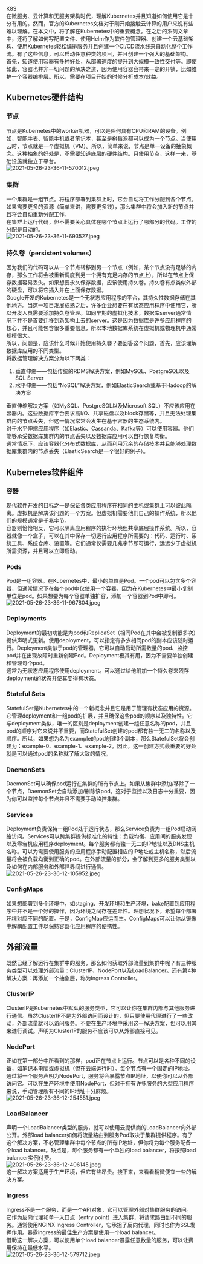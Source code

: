 K8S<br />在微服务、云计算和无服务架构时代，理解Kubernetes并且知道如何使用它是十分有用的。然而，官方的Kubernetes文档对于刚开始接触云计算的用户来说有些难以理解。在本文中，将了解在Kubernetes中的重要概念。在之后的系列文章中，还将了解如何写配置文件、使用Helm作为软件包管理器、创建一个云基础架构、使用Kubernetes轻松编排服务并且创建一个CI/CD流水线来自动化整个工作流。有了这些信息，可以启动任意种类的项目，并且创建一个强大的基础架构。<br />首先，知道使用容器有多种好处，从部署速度的提升到大规模一致性交付等。即使如此，容器也并非一切问题的解决之道，因为使用容器会带来一定的开销，比如维护一个容器编排层。所以，需要在项目开始的时候分析成本/效益。
<a name="dWFru"></a>
## Kubernetes硬件结构
<a name="N7Kos"></a>
### 节点
节点是Kubernetes中的worker机器，可以是任何具有CPU和RAM的设备。例如，智能手表、智能手机或者笔记本，甚至是树莓派都可以成为一个节点。当使用云时，节点就是一个虚拟机（VM）。所以，简单来说，节点是单一设备的抽象概念。这种抽象的好处是，不需要知道底层的硬件结构。只使用节点，这样一来，基础设施就独立于平台。<br />![2021-05-26-23-36-11-570012.jpeg](https://cdn.nlark.com/yuque/0/2021/jpeg/396745/1622043612548-38aa486f-aaf1-4905-b335-de190c493b50.jpeg#align=left&display=inline&height=599&id=u12b57662&originHeight=599&originWidth=554&size=29852&status=done&style=shadow&width=554)
<a name="FwwUI"></a>
### 集群
一个集群是一组节点。将程序部署到集群上时，它会自动将工作分配到各个节点。如果需要更多的资源（简单来讲，需要更多钱），那么集群中将会加入新的节点并且将会自动重新分配工作。<br />在集群上运行代码，但不需要关心具体在哪个节点上运行了哪部分的代码。工作的分配是自动的。<br />![2021-05-26-23-36-11-693527.jpeg](https://cdn.nlark.com/yuque/0/2021/jpeg/396745/1622043623041-ce615284-d4a2-4b49-a268-e2cebff0a0db.jpeg#align=left&display=inline&height=641&id=u376e4b27&originHeight=641&originWidth=691&size=41117&status=done&style=shadow&width=691)
<a name="K2BLa"></a>
### 持久卷（persistent volumes）
因为我们的代码可以从一个节点转移到另一个节点（例如，某个节点没有足够的内存，那么工作将会被重新调度到另一个拥有充足内存的节点上），所以在节点上保存数据容易丢失。如果想要永久保存数据，应该使用持久卷。持久卷有点类似外部的硬盘，可以将它插入并在上面保存数据。<br />Google开发的Kubernetes是一个无状态应用程序的平台，其持久性数据存储在其他地方。当这一项目发展成熟之后，许多企业想要在有状态应用程序中使用它，所以开发人员需要添加持久卷管理。如同早期的虚拟化技术，数据库server通常情况下并不是首要迁移到新架构上去的server。这是因为数据库是许多应用程序的核心，并且可能包含很多重要信息，所以本地数据库系统在虚拟机或物理机中通常规模很大。<br />所以，问题是，应该什么时候开始使用持久卷？要回答这个问题，首先，应该理解数据库应用的不同类型。<br />将数据管理解决方案分为以下两类：

1. 垂直伸缩——包括传统的RDMS解决方案，例如MySQL、PostgreSQL以及SQL Server
2. 水平伸缩——包括“NoSQL”解决方案，例如ElasticSearch或基于Hadoop的解决方案

垂直伸缩解决方案（如MySQL、PostgreSQL以及Microsoft SQL）不应该应用在容器内。这些数据库平台要求高I/O、共享磁盘以及block存储等，并且无法处理集群内的节点丢失，但这一情况常常会发生在基于容器的生态系统内。<br />对于水平伸缩应用程序（如Elastic、Cassanda、Kafka等）可以使用容器。他们能够承受数据库集群内的节点丢失以及数据库应用可以自行恢复均衡。<br />通常情况下，应该容器化分布式数据库，从而利用冗余的存储技术并且能够处理数据库集群内的节点丢失（ElasticSearch是一个很好的例子）。
<a name="j9eMC"></a>
## Kubernetes软件组件
<a name="K5EEJ"></a>
### 容器
现代软件开发的目标之一是保证各类应用程序在相同的主机或集群上可以彼此隔离。虚拟机是解决该问题的一个方案。但虚拟机需要他们自己的操作系统，所以他们的规模通常是千兆字节。<br />容器则恰恰相反，它可以隔离应用程序的执行环境但共享底层操作系统。所以，容器就像一个盒子，可以在其中保存一切运行应用程序所需要的：代码、运行时、系统工具、系统仓库、设置等。它们通常仅需要几兆字节即可运行，远远少于虚拟机所需资源，并且可以立即启动。
<a name="tpaQ6"></a>
### Pods
Pod是一组容器。在Kubernetes中，最小的单位是Pod。一个pod可以包含多个容器，但通常情况下在每个pod中仅使用一个容器，因为在Kubernetes中最小复制单位是pod。如果想要为每个容器单独扩容，添加一个容器到Pod中即可。<br />![2021-05-26-23-36-11-967804.jpeg](https://cdn.nlark.com/yuque/0/2021/jpeg/396745/1622043634384-1b7567a0-9b14-4955-805c-0bc11e880376.jpeg#align=left&display=inline&height=203&id=udf9d80a3&originHeight=203&originWidth=200&size=11027&status=done&style=shadow&width=200)
<a name="ywde7"></a>
### Deployments
Deployment的最初功能是为pod和ReplicaSet（相同Pod在其中会被复制很多次）提供声明式更新。使用deployment，可以指定有多少相同pod的副本应该随时运行。Deployment类似于pod的管理器，它可以自动启动所需数量的pod、监控pod并在出现故障时重新创建Pod。Deployment极其有用，因为不需要单独创建和管理每个pod。<br />通常为无状态应用程序使用deployment。可以通过给他附加一个持久卷来残存deployment的状态并使其变得有状态。
<a name="YkjNi"></a>
### Stateful Sets
StatefulSet是Kubernetes中的一个新概念并且它是用于管理有状态应用的资源。它管理deployment和一组pod的扩展，并且确保这些pod的顺序以及独特性。它与deployment类似，唯一的区别是deployment创建一组任意名称的pod，并且pod的顺序对它来说并不重要，而StatefulSet创建的pod都有独一无二的名称以及顺序。所以，如果想为名为example的pod创建3个副本，那么StatefulSet将会创建为：example-0、example-1、example-2。因此，这一创建方式最重要的好处就是可以通过pod的名称就了解大致的情况。
<a name="Il6So"></a>
### DaemonSets
DaemonSet可以确保pod运行在集群的所有节点上。如果从集群中添加/移除了一个节点，DaemonSet会自动添加/删除该pod。这对于监控以及日志十分重要，因为你可以监控每个节点并且不需要手动监控集群。
<a name="Amvuv"></a>
### Services
Deployment负责保持一组Pod处于运行状态，那么Service负责为一组Pod启动网络访问。Services可以跨集群提供标准化的特性：负载均衡、应用间的服务发现以及零宕机应用程序deployment。每个服务都有独一无二的IP地址以及DNS主机名称。可以为需要使用服务的应用程序手动配置相应的IP地址或主机名称，然后流量将会被负载均衡到正确的pod。在外部流量的部分，会了解到更多的服务类型以及如何在内部服务和外部世界间进行通信。<br />![2021-05-26-23-36-12-105952.jpeg](https://cdn.nlark.com/yuque/0/2021/jpeg/396745/1622043648070-df0561bc-b2f8-42a7-a3e1-7eae1ad3b5dd.jpeg#align=left&display=inline&height=576&id=ua6a4c036&originHeight=576&originWidth=745&size=39385&status=done&style=shadow&width=745)
<a name="wxJ2l"></a>
### ConfigMaps
如果想部署到多个环境中，如staging、开发环境和生产环境，bake配置到应用程序中并不是一个好的操作，因为环境之间存在差异性。理想状况下，希望每个部署环境对应不同的配置。于是，ConfigMap应运而生。ConfigMaps可以让你从镜像中解耦配置工件以保持容器化应用程序的便携性。
<a name="Awdzi"></a>
## 外部流量
既然已经了解运行在集群中的服务，那么如何获取外部流量到集群中呢？有三种服务类型可以处理外部流量：ClusterIP、NodePort以及LoadBalancer。还有第4种解决方案：再添加一个抽象层，称为Ingress Controller。
<a name="GTMKO"></a>
### ClusterIP
ClusterIP是Kubernetes中默认的服务类型，它可以让你在集群内部与其他服务进行通信。虽然ClusterIP不是为外部访问而设计的，但只要使用代理进行了一些改动，外部流量就可以访问服务。不要在生产环境中采用这一解决方案，但可以用其来进行调试。声明为ClusterIP的服务不应该可以从外部直接可见。
<a name="dH2qT"></a>
### NodePort
正如在第一部分中所看到的那样，pod正在节点上运行。节点可以是各种不同的设备，如笔记本电脑或虚拟机（但在云端运行时）。每个节点有一个固定的IP地址。通过将一个服务声明为NodePort，服务将会暴露节点IP地址，以便你可以从外部访问它。可以在生产环境中使用NodePort，但对于拥有许多服务的大型应用程序来说，手动管理所有不同的IP地址十分麻烦。<br />![2021-05-26-23-36-12-254551.jpeg](https://cdn.nlark.com/yuque/0/2021/jpeg/396745/1622043659890-bd705d7e-1033-4e54-9ccf-c62ab783db81.jpeg#align=left&display=inline&height=1108&id=u53202b87&originHeight=1108&originWidth=1000&size=55717&status=done&style=shadow&width=1000)
<a name="NoGCk"></a>
### LoadBalancer
声明一个LoadBalancer类型的服务，就可以使用云提供商的LoadBalancer向外部公开。外部load balancer如何将流量路由到服务Pod取决于集群提供程序。有了这个解决方案，不必管理集群中每个节点的所有IP地址，但你将为每个服务配备一个load balancer。缺点是，每个服务都有一个单独的load balancer，将按照load balancer实例付费。<br />![2021-05-26-23-36-12-406145.jpeg](https://cdn.nlark.com/yuque/0/2021/jpeg/396745/1622043671648-ec9c2f4f-c8a3-4edb-976f-fb76c18f22ee.jpeg#align=left&display=inline&height=1081&id=uf0d462c2&originHeight=1081&originWidth=1000&size=58521&status=done&style=none&width=1000)<br />这一解决方案适用于生产环境，但它有些昂贵。接下来，来看看稍微便宜一些的解决方案。
<a name="DZ9sM"></a>
### Ingress
Ingress不是一个服务，而是一个API对象，它可以管理外部对集群服务的访问。它作为反向代理和单一入口点（entry point）进入集群，将请求路由到不同的服务。通常使用NGINX Ingress Controller，它承担了反向代理，同时也作为SSL发挥作用。暴露ingress的最佳生产方案是使用一个load balancer。<br />借助这一解决方案，可以使用单个load balancer暴露任意数量的服务，可以让费用保持在最低水平。<br />![2021-05-26-23-36-12-579712.jpeg](https://cdn.nlark.com/yuque/0/2021/jpeg/396745/1622043681413-86b909ed-9c5a-48eb-96e4-2c64cab251c4.jpeg#align=left&display=inline&height=844&id=u54ba3445&originHeight=844&originWidth=1080&size=50786&status=done&style=shadow&width=1080)
